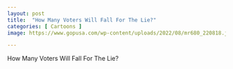 ```yaml
---
layout: post
title:  "How Many Voters Will Fall For The Lie?"
categories: [ Cartoons ]
image: https://www.gopusa.com/wp-content/uploads/2022/08/mr680_220818.jpg

---
```

How Many Voters Will Fall For The Lie?
<!--stackedit_data:
eyJoaXN0b3J5IjpbLTE5MTQyMDMyMDQsMjEzNDE1NzU2MiwtMT
Q3ODQ3MDAzMiwtMTc5MTEyNzk4NCwxMDk2NzQ1NDAyXX0=
-->
